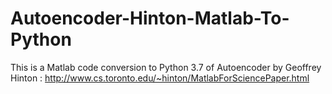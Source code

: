 # Autoencoder-Hinton-Matlab-To-Python

This is a Matlab code conversion to Python 3.7 of Autoencoder by Geoffrey Hinton : http://www.cs.toronto.edu/~hinton/MatlabForSciencePaper.html
